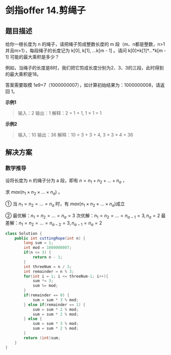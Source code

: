 # 剑指offer 14.剪绳子

## 题目描述

给你一根长度为 n 的绳子，请把绳子剪成整数长度的 m 段（m、n都是整数，n>1并且m>1），每段绳子的长度记为 k[0], k[1], ...k[m - 1] 。请问 k[0]\*k[1]\*...*k[m - 1] 可能的最大乘积是多少？

例如，当绳子的长度是8时，我们把它剪成长度分别为2、3、3的三段，此时得到的最大乘积是18。

答案需要取模 1e9+7（1000000007），如计算初始结果为：1000000008，请返回 1。

**示例1**

> 输入：2
> 输出：1
> 解释：2 = 1 + 1, 1 × 1 = 1

**示例2**

>输入：10
>输出：36
>解释：10 = 3 + 3 + 4, 3 × 3 × 4 = 36

## 解决方案

### 数学推导

设将长度为 n 的绳子分为 a 段，即有 $n = n_1 + n_2 + ... + n_a$ ，

求 $max(n_1 \times n_2 \times ... \times n_a)$ 。

① 当 $n_1 = n_2 = ... = n_a$ 时，有 $max(n_1 \times n_2 \times ... \times n_a)$成立

② 最优解：$n_1 = n_2 = ... = n_a = 3$
    次优解：$n_1 = n_2 = ... = n_{a-1} = 3, n_a = 2$
    最差解：$n_1 = n_2 = ... = n_{a-2} = 3, n_{a-1} = n_a = 2$

```Java
class Solution {
    public int cuttingRope(int n) {
        long sum = 1;
        int mod = 1000000007;
        if(n <= 3) {
            return n - 1; 
        }
        int threeNum = n / 3;
        int remainder = n % 3;
        for(int i = 1; i <= threeNum-1; i++){
            sum *= 3;
            sum %= mod;
        }
        if(remainder == 0) {
            sum = sum * 3 % mod;
        } else if(remainder == 1) {
            sum = sum * 2 % mod;
            sum = sum * 2 % mod;
        } else {
            sum = sum * 3 % mod;
            sum = sum * 2 % mod;
        }
        return (int)sum;
    }
}
```





